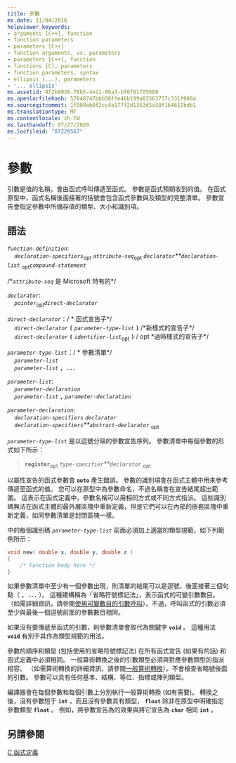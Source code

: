 ```yaml
---
title: 參數
ms.date: 11/04/2016
helpviewer_keywords:
- arguments [C++], function
- function parameters
- parameters [C++]
- function arguments, vs. parameters
- parameters [C++], function
- functions [C], parameters
- function parameters, syntax
- ellipsis (...), parameters
- '... ellipsis'
ms.assetid: 8f2b8026-78b5-4e21-86a3-bf0f91f05689
ms.openlocfilehash: 57648747bbb50ffe46b199a03563757c331f088a
ms.sourcegitcommit: 1f009ab0f2cc4a177f2d1353d5a38f164612bdb1
ms.translationtype: MT
ms.contentlocale: zh-TW
ms.lasthandoff: 07/27/2020
ms.locfileid: "87229567"
---
```

# <a name="parameters"></a>參數

引數是值的名稱，會由函式呼叫傳遞至函式。 參數是函式預期收到的值。 在函式原型中，函式名稱後面接著的括號會包含函式參數與及類型的完整清單。 參數宣告會指定參數中所儲存值的類型、大小和識別項。

## <a name="syntax"></a>語法

*`function-definition`*:<br/>
&nbsp;&nbsp;&nbsp;&nbsp;*`declaration-specifiers`*<sub>opt</sub> *`attribute-seq`*<sub>opt</sub> *`declarator`**`declaration-list`* <sub>opt</sub>*`compound-statement`*

/\**`attribute-seq`* 是 Microsoft 特有的\*/

*`declarator`*:<br/>
&nbsp;&nbsp;&nbsp;&nbsp;*`pointer`*<sub>opt</sub>*`direct-declarator`*

*`direct-declarator`*：/ \* 函式宣告子\*/<br/>
&nbsp;&nbsp;&nbsp;&nbsp;*`direct-declarator`*  **`(`**  *`parameter-type-list`*  **`)`** /\*新樣式的宣告子\*/<br/>
&nbsp;&nbsp;&nbsp;&nbsp;*`direct-declarator`*  **`(`**  *`identifier-list`*<sub>opt</sub> **`)`**  / opt \*過時樣式的宣告子\*/

*`parameter-type-list`*：/ \* 參數清單\*/<br/>
&nbsp;&nbsp;&nbsp;&nbsp;*`parameter-list`* <br/>
&nbsp;&nbsp;&nbsp;&nbsp;*`parameter-list`* **`, ...`**

*`parameter-list`*:<br/>
&nbsp;&nbsp;&nbsp;&nbsp;*`parameter-declaration`*<br/>
&nbsp;&nbsp;&nbsp;&nbsp;*`parameter-list`* **`,`**  *`parameter-declaration`*

*`parameter-declaration`*:<br/>
&nbsp;&nbsp;&nbsp;&nbsp;*`declaration-specifiers`* *`declarator`*<br/>
&nbsp;&nbsp;&nbsp;&nbsp;*`declaration-specifiers`**`abstract-declarator`* <sub>opt</sub>

*`parameter-type-list`* 是以逗號分隔的參數宣告序列。 參數清單中每個參數的形式如下所示：

> **`register`**<sub>opt</sub> *`type-specifier`**`declarator`* <sub>opt</sub>

以屬性宣告的函式參數會 **`auto`** 產生錯誤。 參數的識別項會在函式主體中用來參考傳遞至函式的值。 您可以在原型中為參數命名，不過名稱會在宣告結尾超出範圍。 這表示在函式定義中，參數名稱可以用相同方式或不同方式指派。 這些識別碼無法在函式主體的最外層區塊中重新定義，但是它們可以在內部的嵌套區塊中重新定義，如同參數清單是封閉區塊一樣。

中的每個識別碼 *`parameter-type-list`* 前面必須加上適當的類型規範，如下列範例所示：

```C
void new( double x, double y, double z )
{
    /* Function body here */
}
```

如果參數清單中至少有一個參數出現，則清單的結尾可以是逗號，後面接著三個句點（ **`, ...`** ）。 這種建構稱為「省略符號標記法」，表示函式的可變引數數目。 （如需詳細資訊，請參閱[使用可變數目的引數呼叫](../c-language/calls-with-a-variable-number-of-arguments.md)）。不過，呼叫函式的引數必須至少與最後一個逗號前面的參數數目相同。

如果沒有要傳遞至函式的引數，則參數清單會取代為關鍵字 **`void`** 。 這種用法 **`void`** 有別于其作為類型規範的用法。

參數的順序和類型 (包括使用的省略符號標記法) 在所有函式宣告 (如果有的話) 和函式定義中必須相同。 一般算術轉換之後的引數類型必須與對應參數類型的指派相容。 （如需算術轉換的詳細資訊，請參閱[一般算術轉換](../c-language/usual-arithmetic-conversions.md)）。不會檢查省略號後面的引數。 參數可以具有任何基本、結構、等位、指標或陣列類型。

編譯器會在每個參數和每個引數上分別執行一般算術轉換 (如有需要)。 轉換之後，沒有參數短于 **`int`** ，而且沒有參數具有類型， **`float`** 除非在原型中明確指定參數類型 **`float`** 。 例如，將參數宣告為的效果與將它宣告為 **`char`** 相同 **`int`** 。

## <a name="see-also"></a>另請參閱

[C 函式定義](../c-language/c-function-definitions.md)
